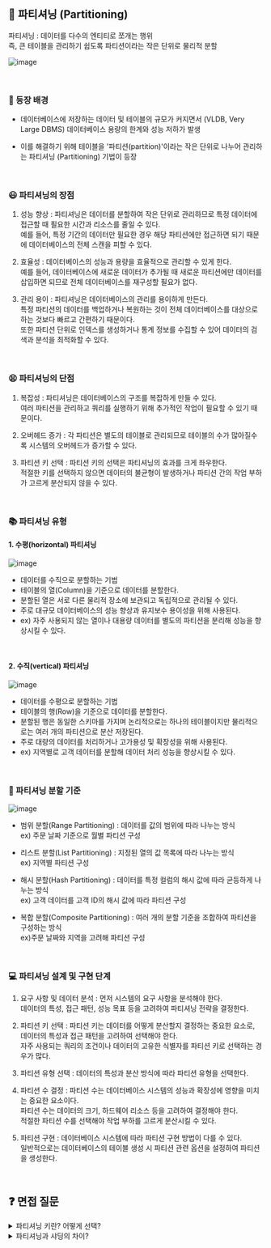## 💾 파티셔닝 (Partitioning)

파티셔닝 : 데이터를 다수의 엔티티로 쪼개는 행위 <br>
즉, 큰 테이블을 관리하기 쉽도록 파티션이라는 작은 단위로 물리적 분할

![image](https://github.com/Woori-FISA-CS-Study/CS-Study/assets/65431814/16647b2a-2003-45e5-8be1-b3e9c96b8632)

<br>

### 🚩 등장 배경

- 데이터베이스에 저장하는 데이터 및 테이블의 규모가 커지면서 (VLDB, Very Large DBMS) 데이터베이스 용량의 한계와 성능 저하가 발생

- 이를 해결하기 위해 테이블을 '파티션(partition)'이라는 작은 단위로 나누어 관리하는 파티셔닝 (Partitioning) 기법이 등장

<br>

### 😃 파티셔닝의 장점

1. 성능 향상 : 파티셔닝은 데이터를 분할하여 작은 단위로 관리하므로 특정 데이터에 접근할 때 필요한 시간과 리소스를 줄일 수 있다.<br>
   예를 들어, 특정 기간의 데이터만 필요한 경우 해당 파티션에만 접근하면 되기 때문에 데이터베이스의 전체 스캔을 피할 수 있다.

2. 효율성 : 데이터베이스의 성능과 용량을 효율적으로 관리할 수 있게 한다.<br>
   예를 들어, 데이터베이스에 새로운 데이터가 추가될 때 새로운 파티션에만 데이터를 삽입하면 되므로 전체 데이터베이스를 재구성할 필요가 없다.

3. 관리 용이 : 파티셔닝은 데이터베이스의 관리를 용이하게 만든다. <br>
   특정 파티션의 데이터를 백업하거나 복원하는 것이 전체 데이터베이스를 대상으로 하는 것보다 빠르고 간편하기 때문이다. <br>
   또한 파티션 단위로 인덱스를 생성하거나 통계 정보를 수집할 수 있어 데이터의 검색과 분석을 최적화할 수 있다.

<br>

### 😫 파티셔닝의 단점

1. 복잡성 : 파티셔닝은 데이터베이스의 구조를 복잡하게 만들 수 있다. <br> 여러 파티션을 관리하고 쿼리를 실행하기 위해 추가적인 작업이 필요할 수 있기 때문이다.

2. 오버헤드 증가 : 각 파티션은 별도의 테이블로 관리되므로 테이블의 수가 많아질수록 시스템의 오버헤드가 증가할 수 있다.

3. 파티션 키 선택 : 파티션 키의 선택은 파티셔닝의 효과를 크게 좌우한다. <br> 적절한 키를 선택하지 않으면 데이터의 불균형이 발생하거나 파티션 간의 작업 부하가 고르게 분산되지 않을 수 있다.

<br>

### 📚 파티셔닝 유형

#### 1. 수평(horizontal) 파티셔닝

![image](https://github.com/Woori-FISA-CS-Study/CS-Study/assets/65431814/8a5232f7-e375-41d5-83a2-e7a79975dd8b)

- 데이터를 수직으로 분할하는 기법
- 테이블의 열(Column)을 기준으로 데이터를 분할한다.
- 분할된 열은 서로 다른 물리적 장소에 보관되고 독립적으로 관리될 수 있다.
- 주로 대규모 데이터베이스의 성능 향상과 유지보수 용이성을 위해 사용된다.
- ex) 자주 사용되지 않는 열이나 대용량 데이터를 별도의 파티션을 분리해 성능을 향상시킬 수 있다.

<br>

#### 2. 수직(vertical) 파티셔닝

![image](https://github.com/Woori-FISA-CS-Study/CS-Study/assets/65431814/936b1cfe-04f5-4031-ac15-61a062f20264)

- 데이터를 수평으로 분할하는 기법
- 테이블의 행(Row)을 기준으로 데이터를 분할한다.
- 분할된 행은 동일한 스키마를 가지며 논리적으로는 하나의 테이블이지만 물리적으로는 여러 개의 파티션으로 분산 저장된다.
- 주로 대량의 데이터를 처리하거나 고가용성 및 확장성을 위해 사용된다.
- ex) 지역별로 고객 데이터를 분할해 데이터 처리 성능을 향상시킬 수 있다.

<br>

### 🎯 파티셔닝 분할 기준

![image](https://github.com/Woori-FISA-CS-Study/CS-Study/assets/65431814/1a84dc59-3176-4304-be76-889fe9a69970)

- 범위 분할(Range Partitioning) : 데이터를 값의 범위에 따라 나누는 방식 <br> ex) 주문 날짜 기준으로 월별 파티션 구성

- 리스트 분할(List Partitioning) : 지정된 열의 값 목록에 따라 나누는 방식 <br> ex) 지역별 파티션 구성

- 해시 분할(Hash Partitioning) : 데이터를 특정 컬럼의 해시 값에 따라 균등하게 나누는 방식 <br> ex) 고객 데이터를 고객 ID의 해시 값에 따라 파티션 구성

- 복합 분할(Composite Partitioning) :
  여러 개의 분할 기준을 조합하여 파티션을 구성하는 방식 <br> ex)주문 날짜와 지역을 고려해 파티션 구성

<br>

### 💻 파티셔닝 설계 및 구현 단계

1. 요구 사항 및 데이터 분석 : 먼저 시스템의 요구 사항을 분석해야 한다. <br> 데이터의 특성, 접근 패턴, 성능 목표 등을 고려하여 파티셔닝 전략을 결정한다.

2. 파티션 키 선택 : 파티션 키는 데이터를 어떻게 분산할지 결정하는 중요한 요소로, 데이터의 특성과 접근 패턴을 고려하여 선택해야 한다. <br> 자주 사용되는 쿼리의 조건이나 데이터의 고유한 식별자를 파티션 키로 선택하는 경우가 많다.
3. 파티션 유형 선택 : 데이터의 특성과 분산 방식에 따라 파티션 유형을 선택한다.
4. 파티션 수 결정 : 파티션 수는 데이터베이스 시스템의 성능과 확장성에 영향을 미치는 중요한 요소이다. <br> 파티션 수는 데이터의 크기, 하드웨어 리소스 등을 고려하여 결정해야 한다.<br> 적절한 파티션 수를 선택해야 작업 부하를 고르게 분산시킬 수 있다.
5. 파티션 구현 : 데이터베이스 시스템에 따라 파티션 구현 방법이 다를 수 있다. <br> 일반적으로는 데이터베이스의 테이블 생성 시 파티션 관련 옵션을 설정하여 파티션을 생성한다.

<br>

## ❓ 면접 질문

<details>
<summary>파티셔닝 키란? 어떻게 선택?
</summary>
<div markdown="1">

파티셔닝 키는 데이터를 파티션으로 분할하는 데 사용되는 열입니다.
일반적으로 조회할 때 자주 사용되는 열을 파티셔닝 키로 사용하는 것이 좋습니다.

</div>
</details>

<details>
<summary>파티셔닝과 샤딩의 차이?</summary>
<div markdown="1">
 
파티셔닝은 하나의 데이터베이스 내에서 데이터를 논리적으로 나누는 방식이고, 샤딩은 수평 파티셔닝이라고도 부르며 데이터를 여러 데이터베이스 또는 서버에 분산 저장하는 방식입니다.

![image](https://github.com/Woori-FISA-CS-Study/CS-Study/assets/65431814/94bb5d08-d9fd-4af8-9128-168cced75673)

</div>
</details>
